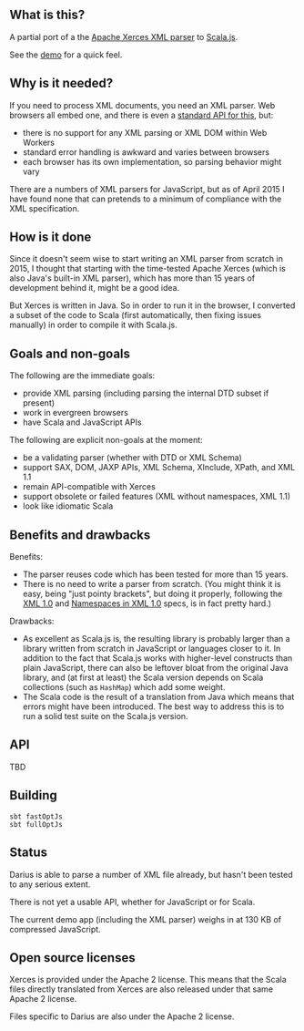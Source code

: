 ## What is this?

A partial port of a the [Apache Xerces XML parser][xerces] to [Scala.js][scalajs].

See the [demo][demo] for a quick feel.

## Why is it needed?

If you need to process XML documents, you need an XML parser. Web browsers all embed one, and there is even a [standard
API for this][domparser], but:
 
- there is no support for any XML parsing or XML DOM within Web Workers
- standard error handling is awkward and varies between browsers
- each browser has its own implementation, so parsing behavior might vary
  
There are a numbers of XML parsers for JavaScript, but as of April 2015 I have found none that can pretends to a minimum
of compliance with the XML specification.

## How is it done

Since it doesn't seem wise to start writing an XML parser from scratch in 2015, I thought that starting with the
time-tested Apache Xerces (which is also Java's built-in XML parser), which has more than 15 years of development behind
it, might be a good idea.

But Xerces is written in Java. So in order to run it in the browser, I converted a subset of the code to Scala (first
automatically, then fixing issues manually) in order to compile it with Scala.js.

## Goals and non-goals

The following are the immediate goals:

- provide XML parsing (including parsing the internal DTD subset if present)
- work in evergreen browsers
- have Scala and JavaScript APIs 

The following are explicit non-goals at the moment:

- be a validating parser (whether with DTD or XML Schema)
- support SAX, DOM, JAXP APIs, XML Schema, XInclude, XPath, and XML 1.1
- remain API-compatible with Xerces
- support obsolete or failed features (XML without namespaces, XML 1.1)
- look like idiomatic Scala

## Benefits and drawbacks

Benefits:

- The parser reuses code which has been tested for more than 15 years.
- There is no need to write a parser from scratch. (You might think it is easy, being "just pointy brackets", but
  doing it properly, following the [XML 1.0][xml10] and [Namespaces in XML 1.0][xmlns10] specs, is in fact pretty hard.)

Drawbacks:

- As excellent as Scala.js is, the resulting library is probably larger than a library written from scratch in
  JavaScript or languages closer to it. In addition to the fact that Scala.js works with higher-level constructs than
  plain JavaScript, there can also be leftover bloat from the original Java library, and (at first at least) the Scala
  version depends on Scala collections (such as `HashMap`) which add some weight.
- The Scala code is the result of a translation from Java which means that errors might have been introduced. The best
  way to address this is to run a solid test suite on the Scala.js version.

## API

TBD

## Building

```
sbt fastOptJs
sbt fullOptJs
```

## Status

Darius is able to parse a number of XML file already, but hasn't been tested to any serious extent.

There is not yet a usable API, whether for JavaScript or for Scala.

The current demo app (including the XML parser) weighs in at 130 KB of compressed JavaScript.

## Open source licenses

Xerces is provided under the Apache 2 license. This means that the Scala files directly translated from Xerces are also
released under that same Apache 2 license.

Files specific to Darius are also under the Apache 2 license. 

[xerces]: https://xerces.apache.org/xerces2-j/

[scalajs]: http://www.scala-js.org/

[demo]: http://ebruchez.github.io/darius.js/

[domparser]: https://developer.mozilla.org/en-US/docs/Web/API/DOMParser

[xml10]: http://www.w3.org/TR/REC-xml/

[xmlns10]: http://www.w3.org/TR/REC-xml-names/

